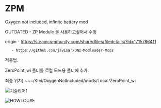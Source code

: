# ZPM

Oxygen not included, infinite battery mod

OUTDATED - ZP Module 을 사용하고싶어서 수정


origin - https://steamcommunity.com/sharedfiles/filedetails/?id=1715786411

       - https://github.com/javisar/ONI-Modloader-Mods





적용법.

ZeroPoint_wi 폴더를 로컬 모드용 폴더에 추가.

최종 위치) ~~~/Klei/OxygenNotIncluded/mods/Local/ZeroPoint_wi


![기술티어1](https://github.com/wiwi-git/zpm-renew/assets/33385465/6efe92e8-0412-4db1-998c-47533e64744f)

![HOWTOUSE](https://github.com/wiwi-git/zpm-renew/assets/33385465/0676d399-f289-4613-a8f5-58f16e6d3999)

